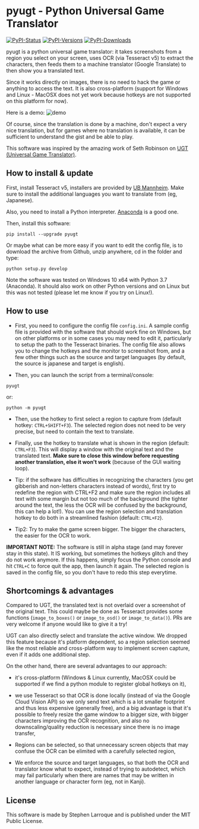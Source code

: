 # pyugt - Python Universal Game Translator

[![PyPI-Status](https://img.shields.io/pypi/v/pyugt.svg)](https://pypi.org/project/pyugt)
[![PyPI-Versions](https://img.shields.io/pypi/pyversions/pyugt.svg?logo=python&logoColor=white)](https://pypi.org/project/pyugt)
[![PyPI-Downloads](https://img.shields.io/pypi/dm/pyugt.svg?logo=python&logoColor=white)](https://pypi.org/project/pyugt)

pyugt is a python universal game translator: it takes screenshots from a region you select on your screen, uses OCR (via Tesseract v5) to extract the characters, then feeds them to a machine translator (Google Translate) to then show you a translated text.

Since it works directly on images, there is no need to hack the game or anything to access the text. It is also cross-platform (support for Windows and Linux - MacOSX does not yet work because hotkeys are not supported on this platform for now).

Here is a demo:
![demo](https://github.com/lrq3000/pyugt/raw/master/doc/demo.gif)

Of course, since the translation is done by a machine, don't expect a very nice translation, but for games where no translation is available, it can be sufficient to understand the gist and be able to play.

This software was inspired by the amazing work of Seth Robinson on [UGT (Universal Game Translator)](https://github.com/SethRobinson/UGT).

## How to install & update

First, install Tesseract v5, installers are provided by [UB Mannheim](https://github.com/UB-Mannheim/tesseract/wiki). Make sure to install the additional languages you want to translate from (eg, Japanese).

Also, you need to install a Python interpreter. [Anaconda](https://www.anaconda.com/distribution/) is a good one.

Then, install this software:

`pip install --upgrade pyugt`

Or maybe what can be more easy if you want to edit the config file, is to download the archive from Github, unzip anywhere, cd in the folder and type:

`python setup.py develop`

Note the software was tested on Windows 10 x64 with Python 3.7 (Anaconda). It should also work on other Python versions and on Linux but this was not tested (please let me know if you try on Linux!).

## How to use

* First, you need to configure the config file `config.ini`. A sample config file is provided with the software that should work fine on Windows, but on other platforms or in some cases you may need to edit it, particularly to setup the path to the Tesseract binaries.
  The config file also allows you to change the hotkeys and the monitor to screenshot from, and a few other things such as the source and target languages (by default, the source is japanese and target is english).

* Then, you can launch the script from a terminal/console:

`pyugt`

or:

`python -m pyugt`

* Then, use the hotkey to first select a region to capture from (default hotkey: `CTRL+SHIFT+F3`). The selected region does not need to be very precise, but need to contain the text to translate.

* Finally, use the hotkey to translate what is shown in the region (default: `CTRL+F3`). This will display a window with the original text and the translated text. **Make sure to close this window before requesting another translation, else it won't work** (because of the GUI waiting loop).

* Tip: if the software has difficulties in recognizing the characters (you get gibberish and non-letters characters instead of words), first try to redefine the region with CTRL+F2 and make sure the region includes all text with some margin but not too much of the background (the tighter around the text, the less the OCR will be confused by the background, this can help a lot!). You can use the region selection and translation hotkey to do both in a streamlined fashion (default: `CTRL+F2`).

* Tip2: Try to make the game screen bigger. The bigger the characters, the easier for the OCR to work.

**IMPORTANT NOTE:** The software is still in alpha stage (and may forever stay in this state). It IS working, but sometimes the hotkeys glitch and they do not work anymore. If this happens, simply focus the Python console and hit `CTRL+C` to force quit the app, then launch it again. The selected region is saved in the config file, so you don't have to redo this step everytime.

## Shortcomings & advantages

Compared to UGT, the translated text is not overlaid over a screenshot of the original text. This could maybe be done as Tesseract provides some functions (`image_to_boxes()` or `image_to_osd()` or `image_to_data()`). PRs are very welcome if anyone would like to give it a try!

UGT can also directly select and translate the active window. We dropped this feature because it's platform dependent, so a region selection seemed like the most reliable and cross-platform way to implement screen capture, even if it adds one additional step.

On the other hand, there are several advantages to our approach:

* it's cross-platform (Windows & Linux currently, MacOSX could be supported if we find a python module to register global hotkeys on it),

* we use Tesseract so that OCR is done locally (instead of via the Google Cloud Vision API) so we only send text which is a lot smaller footprint and thus less expensive (generally free), and a big advantage is that it's possible to freely resize the game window to a bigger size, with bigger characters improving the OCR recognition, and also no downscaling/quality reduction is necessary since there is no image transfer,

* Regions can be selected, so that unnecessary screen objects that may confuse the OCR can be elimited with a carefully selected region,

* We enforce the source and target languages, so that both the OCR and translator know what to expect, instead of trying to autodetect, which may fail particularly when there are names that may be written in another language or character form (eg, not in Kanji).

## License

This software is made by Stephen Larroque and is published under the MIT Public License.
